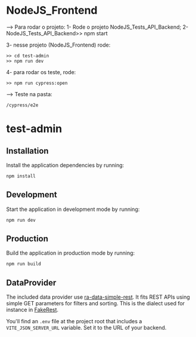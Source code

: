 # NodeJS_Frontend

--> Para rodar o projeto:
1- Rode o projeto NodeJS_Tests_API_Backend;
2- NodeJS_Tests_API_Backend>> npm start

3- nesse projeto (NodeJS_Frontend) rode:
```
>> cd test-admin
>> npm run dev
```
4- para rodar os teste, rode:
```
>> npm run cypress:open
```

--> Teste na pasta: 
```
/cypress/e2e
```



# #########################################################
# test-admin

## Installation

Install the application dependencies by running:

```sh
npm install
```

## Development

Start the application in development mode by running:

```sh
npm run dev
```

## Production

Build the application in production mode by running:

```sh
npm run build
```

## DataProvider

The included data provider use [ra-data-simple-rest](https://github.com/marmelab/react-admin/tree/master/packages/ra-data-simple-rest). It fits REST APIs using simple GET parameters for filters and sorting. This is the dialect used for instance in [FakeRest](https://github.com/marmelab/FakeRest).

You'll find an `.env` file at the project root that includes a `VITE_JSON_SERVER_URL` variable. Set it to the URL of your backend.

